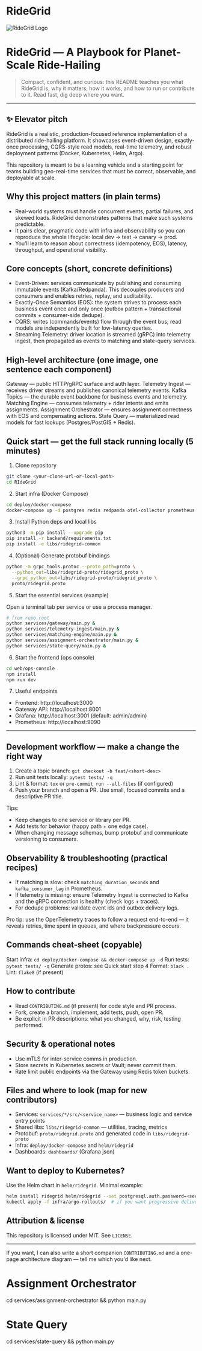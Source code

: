 # RideGrid

![RideGrid Logo](images/RideGrid.jpeg "RideGrid - Your City, Your Ride")

# RideGrid — A Playbook for Planet-Scale Ride-Hailing

> Compact, confident, and curious: this README teaches you what RideGrid is, why it matters, how it works, and how to run or contribute to it. Read fast, dig deep where you want.

---

## ✨ Elevator pitch

RideGrid is a realistic, production-focused reference implementation of a distributed ride-hailing platform. It showcases event-driven design, exactly-once processing, CQRS-style read models, real-time telemetry, and robust deployment patterns (Docker, Kubernetes, Helm, Argo).

This repository is meant to be a learning vehicle and a starting point for teams building geo-real-time services that must be correct, observable, and deployable at scale.

## Why this project matters (in plain terms)

- Real-world systems must handle concurrent events, partial failures, and skewed loads. RideGrid demonstrates patterns that make such systems predictable.
- It pairs clear, pragmatic code with infra and observability so you can reproduce the whole lifecycle: local dev → test → canary → prod.
- You’ll learn to reason about correctness (idempotency, EOS), latency, throughput, and operational visibility.

## Core concepts (short, concrete definitions)

- Event-Driven: services communicate by publishing and consuming immutable events (Kafka/Redpanda). This decouples producers and consumers and enables retries, replay, and auditability.
- Exactly-Once Semantics (EOS): the system strives to process each business event once and only once (outbox pattern + transactional commits + consumer-side dedupe).
- CQRS: writes (commands/events) flow through the event bus; read models are independently built for low-latency queries.
- Streaming Telemetry: driver location is streamed (gRPC) into telemetry ingest, then propagated as events to matching and state-query services.

## High-level architecture (one image, one sentence each component)

Gateway — public HTTP/gRPC surface and auth layer.
Telemetry Ingest — receives driver streams and publishes canonical telemetry events.
Kafka Topics — the durable event backbone for business events and telemetry.
Matching Engine — consumes telemetry + rider intents and emits assignments.
Assignment Orchestrator — ensures assignment correctness with EOS and compensating actions.
State Query — materialized read models for fast lookups (Postgres/PostGIS + Redis).

## Quick start — get the full stack running locally (5 minutes)

1) Clone repository

```bash
git clone <your-clone-url-or-local-path>
cd RIdeGrid
```

2) Start infra (Docker Compose)

```bash
cd deploy/docker-compose
docker-compose up -d postgres redis redpanda otel-collector prometheus grafana
```

3) Install Python deps and local libs

```bash
python3 -m pip install --upgrade pip
pip install -r backend/requirements.txt
pip install -e libs/ridegrid-common
```

4) (Optional) Generate protobuf bindings

```bash
python -m grpc_tools.protoc --proto_path=proto \
  --python_out=libs/ridegrid-proto/ridegrid_proto \
  --grpc_python_out=libs/ridegrid-proto/ridegrid_proto \
  proto/ridegrid.proto
```

5) Start the essential services (example)

Open a terminal tab per service or use a process manager.

```bash
# from repo root
python services/gateway/main.py &
python services/telemetry-ingest/main.py &
python services/matching-engine/main.py &
python services/assignment-orchestrator/main.py &
python services/state-query/main.py &
```

6) Start the frontend (ops console)

```bash
cd web/ops-console
npm install
npm run dev
```

7) Useful endpoints

- Frontend: http://localhost:3000
- Gateway API: http://localhost:8001
- Grafana: http://localhost:3001 (default: admin/admin)
- Prometheus: http://localhost:9090

---

## Development workflow — make a change the right way

1. Create a topic branch: `git checkout -b feat/<short-desc>`
2. Run unit tests locally: `pytest tests/ -q`
3. Lint & format: `tox` or `pre-commit run --all-files` (if configured)
4. Push your branch and open a PR. Use small, focused commits and a descriptive PR title.

Tips:
- Keep changes to one service or library per PR.
- Add tests for behavior (happy path + one edge case).
- When changing message schemas, bump protobuf and communicate versioning to consumers.

## Observability & troubleshooting (practical recipes)

- If matching is slow: check `matching_duration_seconds` and `kafka_consumer_lag` in Prometheus.
- If telemetry is missing: ensure Telemetry Ingest is connected to Kafka and the gRPC connection is healthy (check logs + traces).
- For dedupe problems: validate event ids and outbox delivery logs.

Pro tip: use the OpenTelemetry traces to follow a request end-to-end — it reveals retries, time spent in queues, and where backpressure occurs.

## Commands cheat-sheet (copyable)

Start infra: `cd deploy/docker-compose && docker-compose up -d`
Run tests: `pytest tests/ -q`
Generate protos: see Quick start step 4
Format: `black .`  Lint: `flake8` (if present)

## How to contribute

- Read `CONTRIBUTING.md` (if present) for code style and PR process.
- Fork, create a branch, implement, add tests, push, open PR.
- Be explicit in PR descriptions: what you changed, why, risk, testing performed.

## Security & operational notes

- Use mTLS for inter-service comms in production.
- Store secrets in Kubernetes secrets or Vault; never commit them.
- Rate limit public endpoints via the Gateway using Redis token buckets.

## Files and where to look (map for new contributors)

- Services: `services/*/src/<service_name>` — business logic and service entry points
- Shared libs: `libs/ridegrid-common` — utilities, tracing, metrics
- Protobuf: `proto/ridegrid.proto` and generated code in `libs/ridegrid-proto`
- Infra: `deploy/docker-compose` and `helm/ridegrid`
- Dashboards: `dashboards/` (Grafana json)

## Want to deploy to Kubernetes?

Use the Helm chart in `helm/ridegrid`. Minimal example:

```bash
helm install ridegrid helm/ridegrid --set postgresql.auth.password=<secret>
kubectl apply -f infra/argo-rollouts/  # if you want progressive delivery
```

## Attribution & license

This repository is licensed under MIT. See `LICENSE`.

---

If you want, I can also write a short companion `CONTRIBUTING.md` and a one-page architecture diagram — tell me which you'd like next.
# Assignment Orchestrator

cd services/assignment-orchestrator && python main.py



# State Query

cd services/state-query && python main.py

